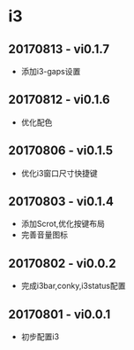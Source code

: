 
# i3

## 20170813 - vi0.1.7
 - 添加i3-gaps设置

## 20170812 - vi0.1.6
 - 优化配色

## 20170806 - vi0.1.5
 - 优化i3窗口尺寸快捷键 

## 20170803 - vi0.1.4
 - 添加Scrot,优化按键布局
 - 完善音量图标

## 20170802 - vi0.0.2
 - 完成i3bar,conky,i3status配置

## 20170801 - vi0.0.1
 - 初步配置i3
